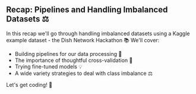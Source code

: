 ## Recap: Pipelines and Handling Imbalanced Datasets ⚖️

In this recap we'll go through handling imbalanced datasets using a Kaggle example dataset - the Dish Network Hackathon 📚 We'll cover:

-  Building pipelines for our data processing 🔧
-  The importance of thoughtful cross-validation 📁
-  Trying fine-tuned models 💡
-  A wide variety strategies to deal with class imbalance ⚖️

Let's get coding! 💪
